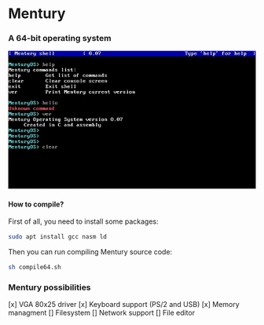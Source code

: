# Mentury
### A 64-bit operating system

![](mentury.jpg)

#### How to compile?
First of all, you need to install some packages:
```Bash
sudo apt install gcc nasm ld
```
Then you can run compiling Mentury source code:
```Bash
sh compile64.sh
```
### Mentury possibilities

[x] VGA 80x25 driver
[x] Keyboard support (PS/2 and USB)
[x] Memory managment
[] Filesystem
[] Network support
[] File editor
